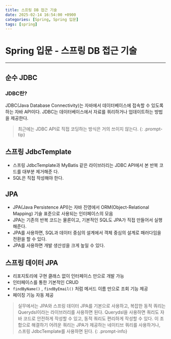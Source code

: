 ```yaml
---
title: 스프링 DB 접근 기술
date: 2025-02-14 16:54:00 +0900
categories: [Spring, Spring 입문]
tags: [spring]
---
```


# Spring 입문 - 스프링 DB 접근 기술
---
## 순수 JDBC

### JDBC란?
JDBC(Java Database Connectivity)는 자바에서 데이터베이스에 접속할 수 있도록 하는 자바 API이다. JDBC는 데이터베이스에서 자료를 쿼리하거나 업데이트하는 방법을 제공한다.

> 최근에는 JDBC API로 직접 코딩하는 방식은 거의 쓰이지 않는다.
{: .prompt-tip}

## 스프링 JdbcTemplate
- 스프링 JdbcTemplate과 MyBatis 같은 라이브러리는 JDBC API에서 본 반복 코드를 대부분 제거해준
다.
- SQL은 직접 작성해야 한다.

## JPA
- JPA(Java Persistence API)는 자바 진영에서 ORM(Object-Relational Mapping) 기술 표준으로 사용되는 인터페이스의 모음
- JPA는 기존의 반복 코드는 물론이고, 기본적인 SQL도 JPA가 직접 만들어서 실행해준다.
- JPA를 사용하면, SQL과 데이터 중심의 설계에서 객체 중심의 설계로 패러다임을 전환을 할 수 있다.
- JPA를 사용하면 개발 생산성을 크게 높일 수 있다.

## 스프링 데이터 JPA
- 리포지토리에 구현 클래스 없이 인터페이스 만으로 개발 가능
- 인터페이스를 통한 기본적인 CRUD
- `findByName()` , `findByEmail()` 처럼 메서드 이름 만으로 조회 기능 제공
- 페이징 기능 자동 제공

> 실무에서는 JPA와 스프링 데이터 JPA를 기본으로 사용하고, 복잡한 동적 쿼리는 Querydsl이라는 라이브러리를 사용하면 된다. Querydsl을 사용하면 쿼리도 자바 코드로 안전하게 작성할 수 있고, 동적 쿼리도 편리하게 작성할 수 있다. 이 조합으로 해결하기 어려운 쿼리는 JPA가 제공하는 네이티브 쿼리를 사용하거나, 스프링 JdbcTemplate를 사용하면 된다.
{: .prompt-info}